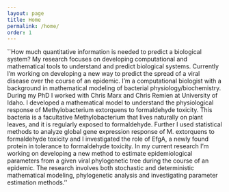 ```yaml
---
layout: page
title: Home
permalink: /home/
order: 1
---
```


``How much quantitative information is needed to predict a biological system? My research focuses on developing computational and mathematical tools to understand and predict biological systems. Currently I’m working on developing a new way to predict the spread of a viral disease over the course of an epidemic. I’m a computational biologist with a background in mathematical modeling of bacterial physiology/biochemistry. During my PhD I worked with Chris Marx and Chris Remien at University of Idaho. I developed a mathematical model to understand the physiological response of Methylobacterium extorquens to formaldehyde toxicity. This bacteria is a facultative Methylobacterium that lives naturally on plant leaves, and it is regularly exposed to formaldehyde. Further I used statistical methods to analyze global gene expression response of M. extorquens to formaldehyde toxicity and I investigated the role of EfgA, a newly found protein in tolerance to formaldehyde toxicity. In my current research I’m working on developing a new method to estimate epidemiological parameters from a given viral phylogenetic tree during the course of an epidemic. The research involves both stochastic and deterministic mathematical modeling, phylogenetic analysis and investigating parameter estimation methods.’’

